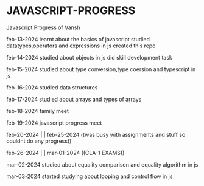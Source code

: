 # JAVASCRIPT-PROGRESS
Javascript Progress of Vansh 

feb-13-2024
learnt about the basics of javascript
studied datatypes,operators and expressions in js
created this repo

feb-14-2024
studied about objects in js
did skill development task

feb-15-2024
studied about type conversion,type coersion and typescript in js

feb-16-2024
studied data structures 

feb-17-2024
studied about arrays and types of arrays

feb-18-2024
family meet

feb-19-2024
javascript progress meet

feb-20-2024
|
|
feb-25-2024
((was busy with assignments and stuff so couldnt do any progress))

feb-26-2024
|
|
mar-01-2024
((CLA-1 EXAMS))

mar-02-2024
studied about equality comparison and equality algorithm in js 

mar-03-2024
started studying about looping and control flow in js
